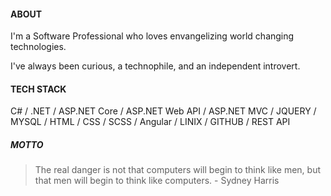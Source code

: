 #### ABOUT

I'm a Software Professional who loves envangelizing world changing technologies.

I've always been curious, a technophile, and an independent introvert.

#### TECH STACK

C# / .NET / ASP.NET Core / ASP.NET Web API / ASP.NET MVC / JQUERY / MYSQL / HTML / CSS / SCSS / Angular / LINIX / GITHUB / REST API

##### MOTTO

> The real danger is not that computers will begin to think like men, but that men will begin to think like computers. - Sydney Harris 
